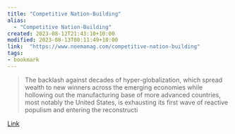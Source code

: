 ```yaml
---
title: "Competitive Nation-Building"
alias:
  - "Competitive Nation-Building"
created: 2023-08-12T21:43:10+10:00
modified: 2023-08-13T00:11:49+10:00
link:  "https://www.noemamag.com/competitive-nation-building"
tags:
- bookmark
---
```


> The backlash against decades of hyper-globalization, which spread wealth to new winners across the emerging economies while hollowing out the manufacturing base of more advanced countries, most notably the United States, is exhausting its first wave of reactive populism and entering the reconstructi

[Link](https://www.noemamag.com/competitive-nation-building)